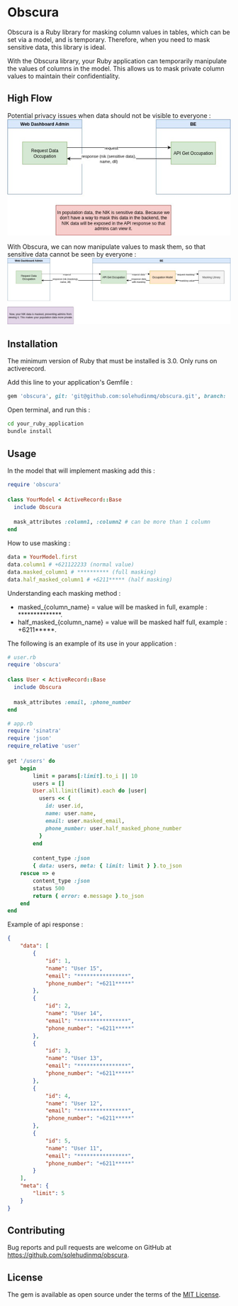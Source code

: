 # Obscura

Obscura is a Ruby library for masking column values ​​in tables, which can be set via a model, and is temporary. Therefore, when you need to mask sensitive data, this library is ideal.

With the Obscura library, your Ruby application can temporarily manipulate the values ​​of columns in the model. This allows us to mask private column values ​​to maintain their confidentiality.

## High Flow

Potential privacy issues when data should not be visible to everyone :
![Logo Ruby](https://github.com/solehudinmq/obscura/blob/development/high_flow/Obscura-problem.jpg)

With Obscura, we can now manipulate values ​​to mask them, so that sensitive data cannot be seen by everyone :
![Logo Ruby](https://github.com/solehudinmq/obscura/blob/development/high_flow/Obscura-solution.jpg)


## Installation

The minimum version of Ruby that must be installed is 3.0.
Only runs on activerecord.

Add this line to your application's Gemfile :

```ruby
gem 'obscura', git: 'git@github.com:solehudinmq/obscura.git', branch: 'main'
```

Open terminal, and run this : 
```bash
cd your_ruby_application
bundle install
```

## Usage

In the model that will implement masking add this :
```ruby
require 'obscura'

class YourModel < ActiveRecord::Base
  include Obscura

  mask_attributes :column1, :column2 # can be more than 1 column
end
```

How to use masking :
```ruby
data = YourModel.first
data.column1 # +621122233 (normal value)
data.masked_column1 # ********** (full masking)
data.half_masked_column1 # +6211***** (half masking)
```

Understanding each masking method :
- masked_{column_name} = value will be masked in full, example : **************.
- half_masked_{column_name} = value will be masked half full, example : +6211*****.

The following is an example of its use in your application :
```ruby
# user.rb
require 'obscura'

class User < ActiveRecord::Base
  include Obscura

  mask_attributes :email, :phone_number
end
```

```ruby
# app.rb
require 'sinatra'
require 'json'
require_relative 'user'

get '/users' do
    begin
        limit = params[:limit].to_i || 10
        users = []
        User.all.limit(limit).each do |user|
          users << {
            id: user.id,
            name: user.name,
            email: user.masked_email,
            phone_number: user.half_masked_phone_number
          }
        end

        content_type :json
        { data: users, meta: { limit: limit } }.to_json
    rescue => e
        content_type :json
        status 500
        return { error: e.message }.to_json
    end
end
```

Example of api response :
```json
{
    "data": [
        {
            "id": 1,
            "name": "User 15",
            "email": "****************",
            "phone_number": "+6211*****"
        },
        {
            "id": 2,
            "name": "User 14",
            "email": "****************",
            "phone_number": "+6211*****"
        },
        {
            "id": 3,
            "name": "User 13",
            "email": "****************",
            "phone_number": "+6211*****"
        },
        {
            "id": 4,
            "name": "User 12",
            "email": "****************",
            "phone_number": "+6211*****"
        },
        {
            "id": 5,
            "name": "User 11",
            "email": "****************",
            "phone_number": "+6211*****"
        }
    ],
    "meta": {
        "limit": 5
    }
}
```

## Contributing

Bug reports and pull requests are welcome on GitHub at https://github.com/solehudinmq/obscura.

## License

The gem is available as open source under the terms of the [MIT License](https://opensource.org/licenses/MIT).
